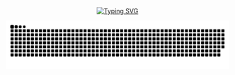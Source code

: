 <div align="center">
  <a href="https://doing.asia/">
    <img src="https://readme-typing-svg.demolab.com?font=Fira+Code&pause=1000&color=024EF7&width=435&lines=往日不拒，未来可期;磨刀不误砍柴工&center=true&size=27" alt="Typing SVG" />
  </a>
</div>

![](https://raw.githubusercontent.com/Lade-Doing/Lade-Doing/output/github-contribution-grid-snake-dark.svg)


